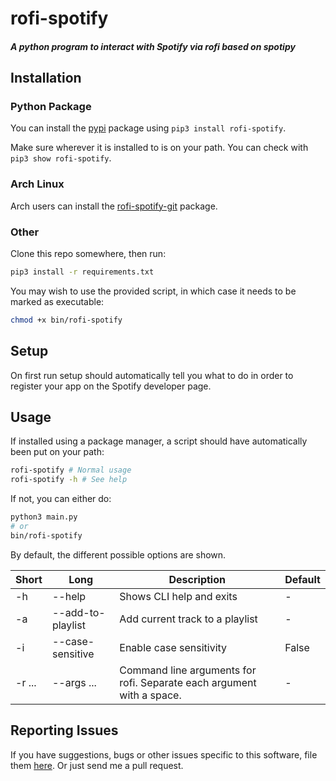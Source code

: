 # rofi-spotify
##### A python program to interact with Spotify via rofi based on spotipy

## Installation

### Python Package

You can install the [pypi](https://pypi.org/project/rofi-spotify/) package using `pip3 install rofi-spotify`. 

Make sure wherever it is installed to is on your path. You can check with `pip3 show rofi-spotify`.

### Arch Linux

Arch users can install the [rofi-spotify-git](https://aur.archlinux.org/packages/rofi-spotify-git/) package.

### Other

Clone this repo somewhere, then run:

```bash
pip3 install -r requirements.txt
```

You may wish to use the provided script, in which case it needs to be marked as executable:

```bash
chmod +x bin/rofi-spotify
```

## Setup

On first run setup should automatically tell you what to do in order to register your app on the Spotify developer page.

## Usage

If installed using a package manager, a script should have automatically been put on your path:

```bash
rofi-spotify # Normal usage
rofi-spotify -h # See help
```

If not, you can either do:
```bash
python3 main.py
# or
bin/rofi-spotify
```

By default, the different possible options are shown.

|  Short |  Long             | Description                                                 | Default                               |
|--------|-------------------|-------------------------------------------------------------|---------------------------------------|
| -h     | --help            | Shows CLI help and exits                                    | -                                     |
| -a     | --add-to-playlist | Add current track to a playlist                             | -                                  |
| -i     | --case-sensitive  | Enable case sensitivity                                     | False                                 |
| -r ... | --args ...        | Command line arguments for rofi. Separate each argument with a space.        | -                                 |

## Reporting Issues

If you have suggestions, bugs or other issues specific to this software, file them [here](https://github.com/AnySomebody1/rofi-spotify/issues). Or just send me a pull request.